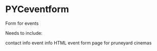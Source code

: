# PYCeventform

Form for events

Needs to include:

contact info
event info
HTML event form page for pruneyard cinemas
